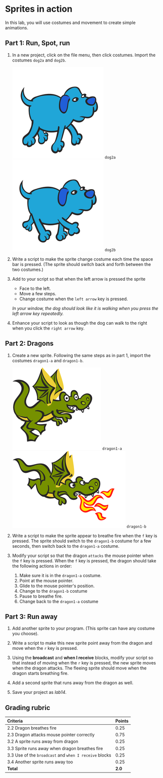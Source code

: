# Sprites in action

In this lab, you will use costumes and movement to create simple animations.

## Part 1: Run, Spot, run

1. In a new project, click on the file menu, then click costumes.  Import the costumes `dog2a` and `dog2b`.

    ![Dog2a](images/dog2a.svg)
    `dog2a`
    ![Dog2b](images/dog2b.svg)
    `dog2b`

2. Write a script to make the sprite change costume each time the space bar is pressed. (The sprite should switch back and forth between the two costumes.)

3. Add to your script so that when the left arrow is pressed the sprite

    * Face to the left.
    * Move a few steps.
    * Change costume when the `left arrow` key is pressed.

    _In your window, the dog should look like it is walking when you press the left arrow key repeatedly._

4. Enhance your script to look as though the dog can walk to the right when you click the `right arrow` key.

## Part 2: Dragons

1. Create a new sprite. Following the same steps as in part 1, import the costumes `dragon1-a` and `dragon1-b`.

    ![Dragon 1-a](images/dragon1a.svg)
    `dragon1-a`
    ![Dragon 1-b](images/dragon1b.svg)
    `dragon1-b`

2. Write a script to make the sprite appear to breathe fire when the `f` key is pressed.  The sprite should switch to the `dragon1-b` costume for a few seconds, then switch back to the `dragon1-a` costume.

3. Modify your script so that the dragon `attacks` the mouse pointer when the `f` key is pressed. When the `f` key is pressed, the dragon should take the following actions in order:

    1. Make sure it is in the `dragon1-a` costume.
    2. Point at the mouse pointer.
    3. Glide to the mouse pointer's position.
    4. Change to the `dragon1-b` costume
    5. Pause to breathe fire.
    6. Change back to the `dragon1-a` costume

## Part 3: Run away

1. Add another sprite to your program.  (This sprite can have any costume you choose).

2. Write a script to make this new sprite point away from the dragon and move when the `r` key is pressed.

3. Using the **broadcast** and **when I receive** blocks, modify your script so that instead of moving when the `r` key is pressed, the new sprite moves when the dragon attacks.  The fleeing sprite should move when the dragon starts breathing fire.

4. Add a second sprite that runs away from the dragon as well.

5. Save your project as _lab14_.

## Grading rubric

| **Criteria**   |  Points   |
| :------------------ | :--- |
| 2.2 Dragon breathes fire | 0.25 |
| 2.3 Dragon attacks mouse pointer correctly  | 0.75 |
| 3.2 A sprite runs away from dragon  | 0.25  |
| 3.3 Sprite runs away when dragon breathes fire  | 0.25 |
| 3.3 Use of the `broadcast` and `when I receive` blocks  | 0.25 |
| 3.4 Another sprite runs away too  | 0.25 |
| **Total** | **2.0** |

